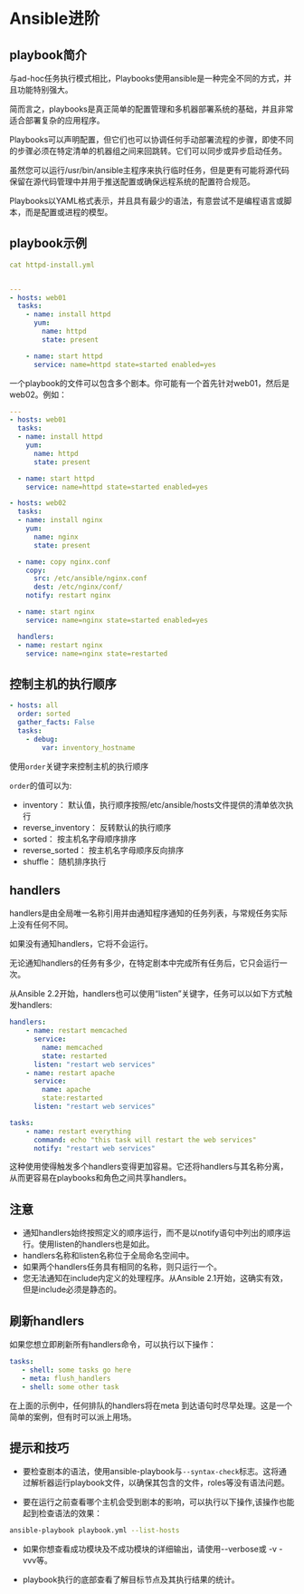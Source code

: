 # Ansible进阶
## playbook简介
与ad-hoc任务执行模式相比，Playbooks使用ansible是一种完全不同的方式，并且功能特别强大。

简而言之，playbooks是真正简单的配置管理和多机器部署系统的基础，并且非常适合部署复杂的应用程序。

Playbooks可以声明配置，但它们也可以协调任何手动部署流程的步骤，即使不同的步骤必须在特定清单的机器组之间来回跳转。它们可以同步或异步启动任务。

虽然您可以运行/usr/bin/ansible主程序来执行临时任务，但是更有可能将源代码保留在源代码管理中并用于推送配置或确保远程系统的配置符合规范。

Playbooks以YAML格式表示，并且具有最少的语法，有意尝试不是编程语言或脚本，而是配置或进程的模型。

## playbook示例
```yaml
cat httpd-install.yml


---
- hosts: web01
  tasks:
    - name: install httpd
      yum:
        name: httpd
        state: present

    - name: start httpd
      service: name=httpd state=started enabled=yes
```

一个playbook的文件可以包含多个剧本。你可能有一个首先针对web01，然后是web02。例如：
```yaml
---
- hosts: web01
  tasks:
  - name: install httpd
    yum:
      name: httpd
      state: present

  - name: start httpd
    service: name=httpd state=started enabled=yes

- hosts: web02
  tasks:
  - name: install nginx
    yum:
      name: nginx
      state: present

  - name: copy nginx.conf
    copy:
      src: /etc/ansible/nginx.conf
      dest: /etc/nginx/conf/
    notify: restart nginx

  - name: start nginx
    service: name=nginx state=started enabled=yes

  handlers:
  - name: restart nginx
    service: name=nginx state=restarted
```

## 控制主机的执行顺序
```yaml
- hosts: all
  order: sorted
  gather_facts: False
  tasks:
    - debug:
        var: inventory_hostname
```
使用`order`关键字来控制主机的执行顺序

`order`的值可以为:
- inventory： 默认值，执行顺序按照/etc/ansible/hosts文件提供的清单依次执行
- reverse_inventory： 反转默认的执行顺序
- sorted： 按主机名字母顺序排序
- reverse_sorted： 按主机名字母顺序反向排序
- shuffle： 随机排序执行

## handlers
handlers是由全局唯一名称引用并由通知程序通知的任务列表，与常规任务实际上没有任何不同。

如果没有通知handlers，它将不会运行。

无论通知handlers的任务有多少，在特定剧本中完成所有任务后，它只会运行一次。

从Ansible 2.2开始，handlers也可以使用“listen”关键字，任务可以以如下方式触发handlers:
```yaml
handlers:
    - name: restart memcached
      service:
        name: memcached
        state: restarted
      listen: "restart web services"
    - name: restart apache
      service:
        name: apache
        state:restarted
      listen: "restart web services"

tasks:
    - name: restart everything
      command: echo "this task will restart the web services"
      notify: "restart web services"
```
这种使用使得触发多个handlers变得更加容易。它还将handlers与其名称分离，从而更容易在playbooks和角色之间共享handlers。

## 注意
- 通知handlers始终按照定义的顺序运行，而不是以notify语句中列出的顺序运行。使用listen的handlers也是如此。
- handlers名称和listen名称位于全局命名空间中。
- 如果两个handlers任务具有相同的名称，则只运行一个。
- 您无法通知在include内定义的处理程序。从Ansible 2.1开始，这确实有效，但是include必须是静态的。

## 刷新handlers
如果您想立即刷新所有handlers命令，可以执行以下操作：
```yaml
tasks:
   - shell: some tasks go here
   - meta: flush_handlers
   - shell: some other task
```
在上面的示例中，任何排队的handlers将在meta 到达语句时尽早处理。这是一个简单的案例，但有时可以派上用场。

## 提示和技巧
- 要检查剧本的语法，使用ansible-playbook与`--syntax-check`标志。这将通过解析器运行playbook文件，以确保其包含的文件，roles等没有语法问题。

- 要在运行之前查看哪个主机会受到剧本的影响，可以执行以下操作,该操作也能起到检查语法的效果：
```sh
ansible-playbook playbook.yml --list-hosts
```

- 如果你想查看成功模块及不成功模块的详细输出，请使用--verbose或 -v -vvv等。

- playbook执行的底部查看了解目标节点及其执行结果的统计。
